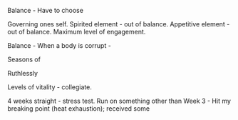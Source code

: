 Balance - 
Have to choose


Governing ones self.
Spirited element - out of balance.
Appetitive element - out of balance.
	Maximum level of engagement.


Balance - 
When a body is corrupt - 


Seasons of 


Ruthlessly 

Levels of vitality - collegiate.

4 weeks straight - stress test.
Run on something other than 
Week 3 - Hit my breaking point (heat exhaustion); received some


